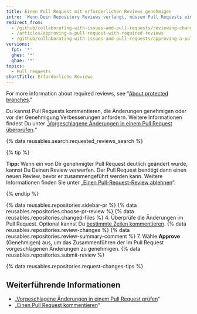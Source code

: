 ```yaml
---
title: Einen Pull Request mit erforderlichen Reviews genehmigen
intro: 'Wenn Dein Repository Reviews verlangt, müssen Pull Requests eine bestimmte Anzahl an genehmigenden Reviews von Personen mit Schreib- oder Administratorberechtigungen im Repository aufweisen, bevor sie zusammengeführt werden können.'
redirect_from:
  - /github/collaborating-with-issues-and-pull-requests/reviewing-changes-in-pull-requests/approving-a-pull-request-with-required-reviews
  - /articles/approving-a-pull-request-with-required-reviews
  - /github/collaborating-with-issues-and-pull-requests/approving-a-pull-request-with-required-reviews
versions:
  fpt: '*'
  ghes: '*'
  ghae: '*'
topics:
  - Pull requests
shortTitle: Erforderliche Reviews
---
```


For more information about required reviews, see "[About protected branches](/github/administering-a-repository/about-protected-branches#require-pull-request-reviews-before-merging)."

Du kannst Pull Requests kommentieren, die Änderungen genehmigen oder vor der Genehmigung Verbesserungen anfordern. Weitere Informationen findest Du unter „[Vorgeschlagene Änderungen in einem Pull Request überprüfen](/articles/reviewing-proposed-changes-in-a-pull-request).“

{% data reusables.search.requested_reviews_search %}

{% tip %}

**Tipp:** Wenn ein von Dir genehmigter Pull Request deutlich geändert wurde, kannst Du Deinen Review verwerfen. Der Pull Request benötigt dann einen neuen Review, bevor er zusammengeführt werden kann. Weitere Informationen finden Sie unter „[Einen Pull-Request-Review ablehnen](/articles/dismissing-a-pull-request-review)“.

{% endtip %}

{% data reusables.repositories.sidebar-pr %}
{% data reusables.repositories.choose-pr-review %}
{% data reusables.repositories.changed-files %}
4. Überprüfe die Änderungen im Pull Request. Optional kannst Du [bestimmte Zeilen kommentieren](/articles/reviewing-proposed-changes-in-a-pull-request/#starting-a-review).
{% data reusables.repositories.review-changes %}
{% data reusables.repositories.review-summary-comment %}
7. Wähle **Approve** (Genehmigen) aus, um das Zusammenführen der im Pull Request vorgeschlagenen Änderungen zu genehmigen.
{% data reusables.repositories.submit-review %}

{% data reusables.repositories.request-changes-tips %}

## Weiterführende Informationen

- „[Vorgeschlagene Änderungen in einem Pull Request prüfen](/articles/reviewing-proposed-changes-in-a-pull-request)“
- „[Einen Pull Request kommentieren](/articles/commenting-on-a-pull-request)“
